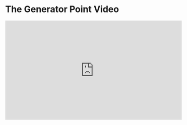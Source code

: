 # The Generator Point Video

<iframe width="560" height="315" src="https://www.youtube.com/embed/5J3-WChrYO4?rel=0" frameborder="0" allow="autoplay; encrypted-media" allowfullscreen></iframe>
